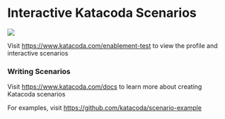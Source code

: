 # Interactive Katacoda Scenarios

[![](http://shields.katacoda.com/katacoda/enablement-test/count.svg)](https://www.katacoda.com/enablement-test "Get your profile on Katacoda.com")

Visit https://www.katacoda.com/enablement-test to view the profile and interactive scenarios

### Writing Scenarios
Visit https://www.katacoda.com/docs to learn more about creating Katacoda scenarios

For examples, visit https://github.com/katacoda/scenario-example
